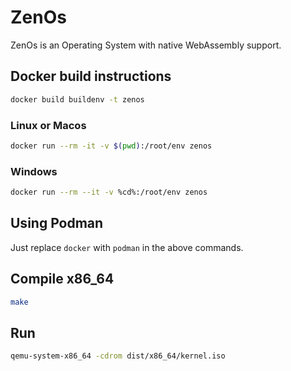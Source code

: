 # ZenOs

ZenOs is an Operating System with native WebAssembly support.

## Docker build instructions

```sh
docker build buildenv -t zenos
```

### Linux or Macos
```sh
docker run --rm -it -v $(pwd):/root/env zenos
```

### Windows
```sh
docker run --rm --it -v %cd%:/root/env zenos
```

## Using Podman

Just replace `docker` with `podman` in the above commands.

## Compile x86_64

```sh
make
```

## Run

```sh
qemu-system-x86_64 -cdrom dist/x86_64/kernel.iso
```
